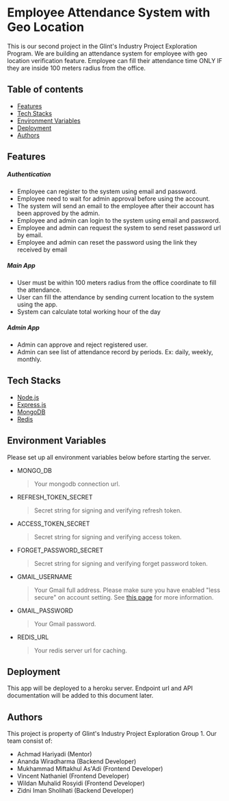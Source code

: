 # Employee Attendance System with Geo Location

This is our second project in the Glint's Industry Project Exploration Program. We are building an attendance system for employee with geo location verification feature. Employee can fill their attendance time ONLY IF they are inside 100 meters radius from the office.

## Table of contents

- [Features](#features)
- [Tech Stacks](#tech-stacks)
- [Environment Variables](#environment-variables)
- [Deployment](#deployment)
- [Authors](#authors)

## Features

##### Authentication

- Employee can register to the system using email and password.
- Employee need to wait for admin approval before using the account.
- The system will send an email to the employee after their account has been approved by the admin.
- Employee and admin can login to the system using email and password.
- Employee and admin can request the system to send reset password url by email.
- Employee and admin can reset the password using the link they received by email

##### Main App

- User must be within 100 meters radius from the office coordinate to fill the attendance.
- User can fill the attendance by sending current location to the system using the app.
- System can calculate total working hour of the day

##### Admin App

- Admin can approve and reject registered user.
- Admin can see list of attendance record by periods. Ex: daily, weekly, monthly.

## Tech Stacks

- [Node.js](https://nodejs.org/)
- [Express.js](https://expressjs.com/)
- [MongoDB](https://www.mongodb.com/)
- [Redis](https://redis.io/)

## Environment Variables

Please set up all environment variables below before starting the server.

- MONGO_DB
  > Your mongodb connection url.
- REFRESH_TOKEN_SECRET
  > Secret string for signing and verifying refresh token.
- ACCESS_TOKEN_SECRET
  > Secret string for signing and verifying access token.
- FORGET_PASSWORD_SECRET
  > Secret string for signing and verifying forget password token.
- GMAIL_USERNAME
  > Your Gmail full address. Please make sure you have enabled "less secure" on account setting. See [this page](https://nodemailer.com/usage/using-gmail/) for more information.
- GMAIL_PASSWORD
  > Your Gmail password.
- REDIS_URL
  > Your redis server url for caching.

## Deployment

This app will be deployed to a heroku server. Endpoint url and API documentation will be added to this document later.

## Authors

This project is property of Glint's Industry Project Exploration Group 1. Our team consist of:

- Achmad Hariyadi (Mentor)
- Ananda Wiradharma (Backend Developer)
- Mukhammad Miftakhul As'Adi (Frontend Developer)
- Vincent Nathaniel (Frontend Developer)
- Wildan Muhalid Rosyidi (Frontend Developer)
- Zidni Iman Sholihati (Backend Developer)
